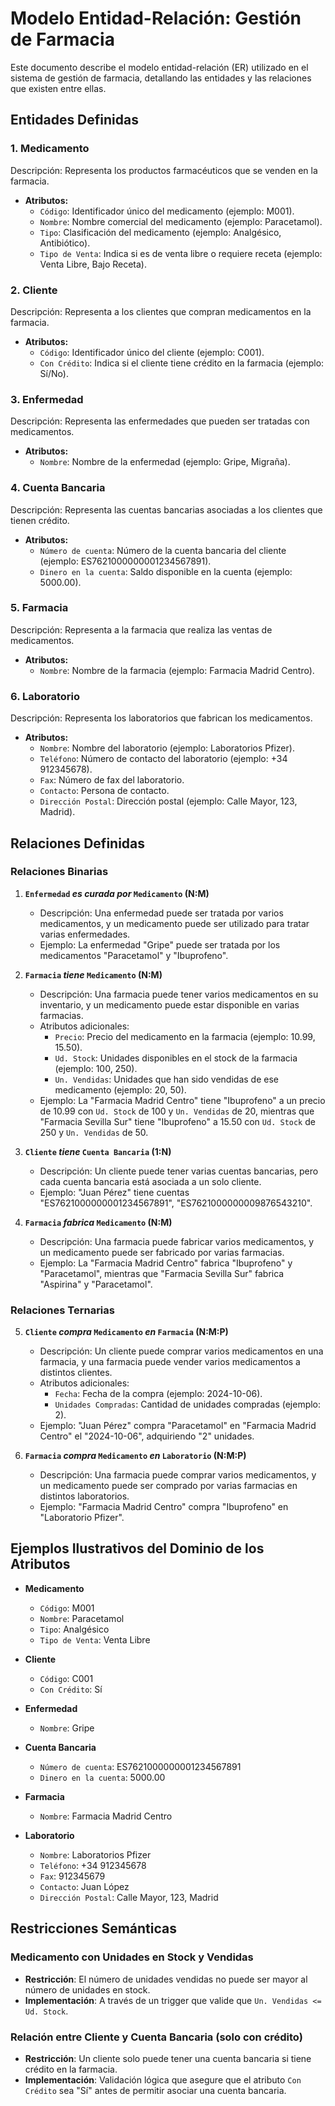 # Modelo Entidad-Relación: Gestión de Farmacia

Este documento describe el modelo entidad-relación (ER) utilizado en el sistema de gestión de farmacia, detallando las entidades y las relaciones que existen entre ellas.

## Entidades Definidas

### 1. Medicamento
Descripción: Representa los productos farmacéuticos que se venden en la farmacia.
- **Atributos:**
  - `Código`: Identificador único del medicamento (ejemplo: M001).
  - `Nombre`: Nombre comercial del medicamento (ejemplo: Paracetamol).
  - `Tipo`: Clasificación del medicamento (ejemplo: Analgésico, Antibiótico).
  - `Tipo de Venta`: Indica si es de venta libre o requiere receta (ejemplo: Venta Libre, Bajo Receta).

### 2. Cliente
Descripción: Representa a los clientes que compran medicamentos en la farmacia.
- **Atributos:**
  - `Código`: Identificador único del cliente (ejemplo: C001).
  - `Con Crédito`: Indica si el cliente tiene crédito en la farmacia (ejemplo: Sí/No).

### 3. Enfermedad
Descripción: Representa las enfermedades que pueden ser tratadas con medicamentos.
- **Atributos:**
  - `Nombre`: Nombre de la enfermedad (ejemplo: Gripe, Migraña).

### 4. Cuenta Bancaria
Descripción: Representa las cuentas bancarias asociadas a los clientes que tienen crédito.
- **Atributos:**
  - `Número de cuenta`: Número de la cuenta bancaria del cliente (ejemplo: ES7621000000001234567891).
  - `Dinero en la cuenta`: Saldo disponible en la cuenta (ejemplo: 5000.00).

### 5. Farmacia
Descripción: Representa a la farmacia que realiza las ventas de medicamentos.
- **Atributos:**
  - `Nombre`: Nombre de la farmacia (ejemplo: Farmacia Madrid Centro).

### 6. Laboratorio
Descripción: Representa los laboratorios que fabrican los medicamentos.
- **Atributos:**
  - `Nombre`: Nombre del laboratorio (ejemplo: Laboratorios Pfizer).
  - `Teléfono`: Número de contacto del laboratorio (ejemplo: +34 912345678).
  - `Fax`: Número de fax del laboratorio.
  - `Contacto`: Persona de contacto.
  - `Dirección Postal`: Dirección postal (ejemplo: Calle Mayor, 123, Madrid).

## Relaciones Definidas

### Relaciones Binarias

1. **`Enfermedad` *es curada por* `Medicamento` (N:M)**
   - Descripción: Una enfermedad puede ser tratada por varios medicamentos, y un medicamento puede ser utilizado para tratar varias enfermedades.
   - Ejemplo: La enfermedad "Gripe" puede ser tratada por los medicamentos "Paracetamol" y "Ibuprofeno".

2. **`Farmacia` *tiene* `Medicamento` (N:M)**
   - Descripción: Una farmacia puede tener varios medicamentos en su inventario, y un medicamento puede estar disponible en varias farmacias.
   - Atributos adicionales:
     - `Precio`: Precio del medicamento en la farmacia (ejemplo: 10.99, 15.50).
     - `Ud. Stock`: Unidades disponibles en el stock de la farmacia (ejemplo: 100, 250).
     - `Un. Vendidas`: Unidades que han sido vendidas de ese medicamento (ejemplo: 20, 50).
   - Ejemplo: La "Farmacia Madrid Centro" tiene "Ibuprofeno" a un precio de 10.99 con `Ud. Stock` de 100 y `Un. Vendidas` de 20, mientras que "Farmacia Sevilla Sur" tiene "Ibuprofeno" a 15.50 con `Ud. Stock` de 250 y `Un. Vendidas` de 50.

3. **`Cliente` *tiene* `Cuenta Bancaria` (1:N)**
   - Descripción: Un cliente puede tener varias cuentas bancarias, pero cada cuenta bancaria está asociada a un solo cliente.
   - Ejemplo: "Juan Pérez" tiene cuentas "ES7621000000001234567891", "ES7621000000009876543210".

4. **`Farmacia` *fabrica* `Medicamento` (N:M)**
   - Descripción: Una farmacia puede fabricar varios medicamentos, y un medicamento puede ser fabricado por varias farmacias.
   - Ejemplo: La "Farmacia Madrid Centro" fabrica "Ibuprofeno" y "Paracetamol", mientras que "Farmacia Sevilla Sur" fabrica "Aspirina" y "Paracetamol".

### Relaciones Ternarias

5. **`Cliente` *compra* `Medicamento` *en* `Farmacia` (N:M:P)**
   - Descripción: Un cliente puede comprar varios medicamentos en una farmacia, y una farmacia puede vender varios medicamentos a distintos clientes.
   - Atributos adicionales:
     - `Fecha`: Fecha de la compra (ejemplo: 2024-10-06).
     - `Unidades Compradas`: Cantidad de unidades compradas (ejemplo: 2).
   - Ejemplo: "Juan Pérez" compra "Paracetamol" en "Farmacia Madrid Centro" el "2024-10-06", adquiriendo "2" unidades.

6. **`Farmacia` *compra* `Medicamento` *en* `Laboratorio` (N:M:P)**
   - Descripción: Una farmacia puede comprar varios medicamentos, y un medicamento puede ser comprado por varias farmacias en distintos laboratorios.
   - Ejemplo: "Farmacia Madrid Centro" compra "Ibuprofeno" en "Laboratorio Pfizer".

## Ejemplos Ilustrativos del Dominio de los Atributos

- **Medicamento**
  - `Código`: M001
  - `Nombre`: Paracetamol
  - `Tipo`: Analgésico
  - `Tipo de Venta`: Venta Libre

- **Cliente**
  - `Código`: C001
  - `Con Crédito`: Sí

- **Enfermedad**
  - `Nombre`: Gripe

- **Cuenta Bancaria**
  - `Número de cuenta`: ES7621000000001234567891
  - `Dinero en la cuenta`: 5000.00

- **Farmacia**
  - `Nombre`: Farmacia Madrid Centro

- **Laboratorio**
  - `Nombre`: Laboratorios Pfizer
  - `Teléfono`: +34 912345678
  - `Fax`: 912345679
  - `Contacto`: Juan López
  - `Dirección Postal`: Calle Mayor, 123, Madrid

## Restricciones Semánticas

### Medicamento con Unidades en Stock y Vendidas
- **Restricción**: El número de unidades vendidas no puede ser mayor al número de unidades en stock.
- **Implementación**: A través de un trigger que valide que `Un. Vendidas <= Ud. Stock`.

### Relación entre Cliente y Cuenta Bancaria (solo con crédito)
- **Restricción**: Un cliente solo puede tener una cuenta bancaria si tiene crédito en la farmacia.
- **Implementación**: Validación lógica que asegure que el atributo `Con Crédito` sea "Sí" antes de permitir asociar una cuenta bancaria.
